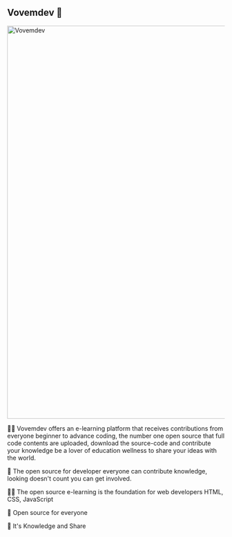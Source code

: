 ## Vovemdev 👋

<img width="911" alt="Vovemdev" src="https://user-images.githubusercontent.com/24244287/178590236-ac0abc19-4288-44fd-bfaa-8ecedca7467b.png">

🙋‍♀️ Vovemdev offers an e-learning platform that receives contributions from everyone beginner to advance coding, the number one open source that full code contents are uploaded, download the source-code and contribute your knowledge be a lover of education wellness to share your ideas with the world.

🌈 The open source for developer everyone can contribute knowledge, looking doesn't count you can get involved.

👩‍💻 The open source e-learning is the foundation for web developers HTML, CSS, JavaScript

🍿 Open source for everyone

🧙 It's Knowledge and Share
